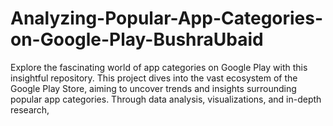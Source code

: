# Analyzing-Popular-App-Categories-on-Google-Play-BushraUbaid
Explore the fascinating world of app categories on Google Play with this insightful repository. This project dives into the vast ecosystem of the Google Play Store, aiming to uncover trends and insights surrounding popular app categories. Through data analysis, visualizations, and in-depth research,
